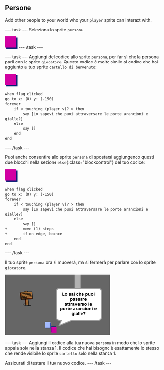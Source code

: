 ## Persone

Add other people to your world who your `player` sprite can interact with.

\--- task \--- Seleziona lo sprite `persona`.

![Sprite persona](images/person.png) \--- /task \---

\--- task \--- Aggiungi del codice allo sprite `persona`, per far sì che la persona parli con lo sprite `giocatore`. Questo codice è molto simile al codice che hai aggiunto al tuo sprite `cartello di benvenuto`:

![persona](images/person.png)

```blocks3
when flag clicked
go to x: (0) y: (-150)
forever
    if < touching (player v)? > then
        say [Lo sapevi che puoi attraversare le porte arancioni e gialle?]
    else
        say []
    end
end
```

\--- /task \---

Puoi anche consentire allo sprite `persona` di spostarsi aggiungendo questi due blocchi nella sezione `else`{:class="blockcontrol"} del tuo codice:

![persona](images/person.png)

```blocks3
when flag clicked
go to x: (0) y: (-150)
forever
    if < touching (player v)? > then
        say [Lo sapevi che puoi attraversare le porte arancioni e gialle?]
    else
        say []
+       move (1) steps
+       if on edge, bounce
    end
end

```

\--- /task \---

Il tuo sprite `persona` ora si muoverà, ma si fermerà per parlare con lo sprite `giocatore`.

![schermata](images/world-person-test.png)

\--- task \--- Aggiungi il codice alla tua nuova ` persona ` in modo che lo sprite appaia solo nella stanza 1. Il codice che hai bisogno è esattamente lo stesso che rende visibile lo sprite `cartello` solo nella stanza 1.

Assicurati di testare il tuo nuovo codice. \--- /task \---